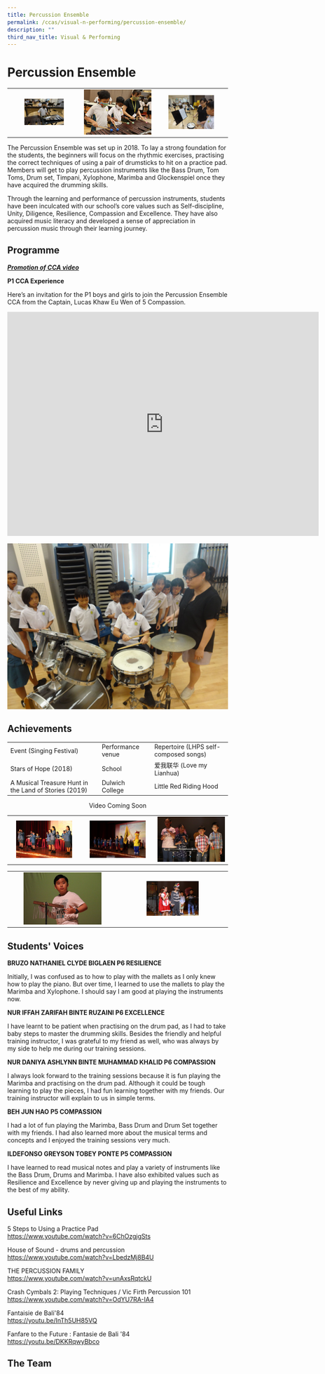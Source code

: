 ```yaml
---
title: Percussion Ensemble
permalink: /ccas/visual-n-performing/percussion-ensemble/
description: ""
third_nav_title: Visual & Performing
---
```

# Percussion Ensemble

|   |   |   |
|:-:|:-:|:-:|
| <img src="/images/CCAs/Percussion%20Ensemble/training%20session%201.jpg" style="width:58%">  |  ![](/images/CCAs/Percussion%20Ensemble/training%20session%202.jpg)   | <img src="/images/CCAs/Percussion%20Ensemble/training%20session%203.jpg" style="width:67%">    |


The Percussion Ensemble was set up in 2018. To lay a strong foundation for the students, the beginners will focus on the rhythmic exercises, practising the correct techniques of using a pair of drumsticks to hit on a practice pad. Members will get to play percussion instruments like the Bass Drum, Tom Toms, Drum set, Timpani, Xylophone, Marimba and Glockenspiel once they have acquired the drumming skills.

  

Through the learning and performance of percussion instruments, students have been inculcated with our school’s core values such as Self-discipline, Unity, Diligence, Resilience, Compassion and Excellence. They have also acquired music literacy and developed a sense of appreciation in percussion music through their learning journey.

## Programme

**_<u>Promotion of CCA video</u>_**

**P1 CCA Experience**  

Here’s an invitation for the P1 boys and girls to join the Percussion Ensemble CCA from the Captain, Lucas Khaw Eu Wen of 5 Compassion.

<iframe width="711" height="511" src="https://www.youtube.com/embed/LpzZF9BRBUc" title="Percussion Ensemble" frameborder="0" allow="accelerometer; autoplay; clipboard-write; encrypted-media; gyroscope; picture-in-picture" allowfullscreen></iframe>

![](/images/CCAs/Percussion%20Ensemble/CCA%20Experience.jpg)

## Achievements

|                      |                   |               |
|--------------|--------------|---------------|
| Event (Singing Festival)                              | Performance venue | Repertoire (LHPS self-composed songs) |
| Stars of Hope (2018)                                  | School            | 爱我联华 (Love my Lianhua)            |
| A Musical Treasure Hunt in the Land of Stories (2019) | Dulwich College   | Little Red Riding Hood                |


<center>Video Coming Soon</center>

|   |   |   |
|:-:|:-:|:-:|
| <img src="/images/CCAs/Percussion%20Ensemble/Achievement%201.jpg" style="width:83%">  |  <img src="/images/CCAs/Percussion%20Ensemble/Achievement%202.jpg" style="width:83%">  |  ![](/images/CCAs/Percussion%20Ensemble/Achievement%203.jpg)  |

|   |   |
|:-:|:-:|
|  <img src="/images/CCAs/Percussion%20Ensemble/Achievement%204.jpg" style="width:75%"> | <img src="/images/CCAs/Percussion%20Ensemble/Achievement%205.jpg" style="width:50%">  |

## Students' Voices

**BRUZO NATHANIEL CLYDE BIGLAEN P6 RESILIENCE**  

Initially, I was confused as to how to play with the mallets as I only knew how to play the piano. But over time, I learned to use the mallets to play the Marimba and Xylophone. I should say I am good at playing the instruments now.


**NUR IFFAH ZARIFAH BINTE RUZAINI P6 EXCELLENCE**

I have learnt to be patient when practising on the drum pad, as I had to take baby steps to master the drumming skills. Besides the friendly and helpful training instructor, I was grateful to my friend as well, who was always by my side to help me during our training sessions.

**NUR DANIYA ASHLYNN BINTE MUHAMMAD KHALID P6 COMPASSION**

I always look forward to the training sessions because it is fun playing the Marimba and practising on the drum pad. Although it could be tough learning to play the pieces, I had fun learning together with my friends. Our training instructor will explain to us in simple terms.


**BEH JUN HAO P5 COMPASSION**

I had a lot of fun playing the Marimba, Bass Drum and Drum Set together with my friends. I had also learned more about the musical terms and concepts and I enjoyed the training sessions very much.


**ILDEFONSO GREYSON TOBEY PONTE P5 COMPASSION**

I have learned to read musical notes and play a variety of instruments like the Bass Drum, Drums and Marimba. I have also exhibited values such as Resilience and Excellence by never giving up and playing the instruments to the best of my ability.

## Useful Links

5 Steps to Using a Practice Pad    
<a href="https://www.youtube.com/watch?v=6ChOzgjgSts" target="_blank">https://www.youtube.com/watch?v=6ChOzgjgSts</a>

House of Sound - drums and percussion   
<a href="https://www.youtube.com/watch?v=LbedzMj8B4U" target="_blank">https://www.youtube.com/watch?v=LbedzMj8B4U</a>

THE PERCUSSION FAMILY   
<a href="https://www.youtube.com/watch?v=unAxsRqtckU" target="_blank">https://www.youtube.com/watch?v=unAxsRqtckU</a>

Crash Cymbals 2: Playing Techniques / Vic Firth Percussion 101    
<a href="https://www.youtube.com/watch?v=OdYU7RA-IA4" target="_blank">https://www.youtube.com/watch?v=OdYU7RA-IA4</a>

Fantaisie de Bali'84    
<a href="https://youtu.be/InTh5UH85VQ" target="_blank">https://youtu.be/InTh5UH85VQ</a>

Fanfare to the Future : Fantasie de Bali '84    
<a href="https://youtu.be/DKKRqwyBbco" target="_blank">https://youtu.be/DKKRqwyBbco</a>

## The Team